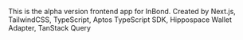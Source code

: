 This is the alpha version frontend app for InBond.
Created by Next.js, TailwindCSS, TypeScript, Aptos TypeScript SDK, Hippospace Wallet Adapter, TanStack Query
